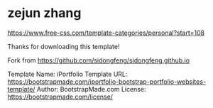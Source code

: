 # zejun zhang
https://www.free-css.com/template-categories/personal?start=108

Thanks for downloading this template!

Fork from https://github.com/sidongfeng/sidongfeng.github.io

Template Name: iPortfolio
Template URL: https://bootstrapmade.com/iportfolio-bootstrap-portfolio-websites-template/
Author: BootstrapMade.com
License: https://bootstrapmade.com/license/
